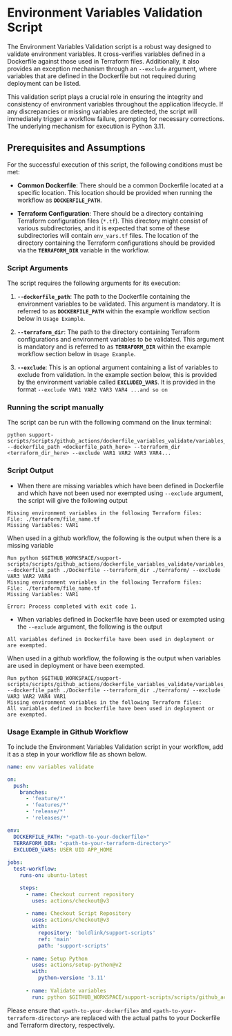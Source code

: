 # Environment Variables Validation Script
The Environment Variables Validation script is a robust way designed to validate environment variables. It cross-verifies variables defined in a Dockerfile against those used in Terraform files. Additionally, it also provides an exception mechanism through an `--exclude` argument, where variables that are defined in the Dockerfile but not required during deployment can be listed.

This validation script plays a crucial role in ensuring the integrity and consistency of environment variables throughout the application lifecycle. If any discrepancies or missing variables are detected, the script will immediately trigger a workflow failure, prompting for necessary corrections. The underlying mechanism for execution is Python 3.11.

## Prerequisites and Assumptions
For the successful execution of this script, the following conditions must be met:

- **Common Dockerfile**: There should be a common Dockerfile located at a specific location. This location should be provided when running the workflow as **`DOCKERFILE_PATH`**.

- **Terraform Configuration**: There should be a directory containing Terraform configuration files (`*.tf`). This directory might consist of various subdirectories, and it is expected that some of these subdirectories will contain `env_vars.tf` files. The location of the directory containing the Terraform configurations should be provided via the **`TERRAFORM_DIR`** variable in the workflow.

### Script Arguments
The script requires the following arguments for its execution:

1. **`--dockerfile_path`**: The path to the Dockerfile containing the environment variables to be validated. This argument is mandatory. It is referred to as **`DOCKERFILE_PATH`** within the example workflow section below in `Usage Example`.

2. **`--terraform_dir`**: The path to the directory containing Terraform configurations and environment variables to be validated. This argument is mandatory and is referred to as **`TERRAFORM_DIR`** within the example workflow section below in `Usage Example`.

3. **`--exclude`**: This is an optional argument containing a list of variables to exclude from validation. In the example section below, this is provided by the environment variable called  **`EXCLUDED_VARS`**. It is provided in the format `--exclude VAR1 VAR2 VAR3 VAR4 ...and so on`

### Running the script manually
The script can be run with the following command on the linux terminal:
```
python support-scripts/scripts/github_actions/dockerfile_variables_validate/variables_validate.py --dockerfile_path <dockerfile_path_here> --terraform_dir <terraform_dir_here> --exclude VAR1 VAR2 VAR3 VAR4...
```

### Script Output
- When there are missing variables which have been defined in Dockerfile and which have not been used nor exempted using `--exclude` argument, the script will give the following output
```
Missing environment variables in the following Terraform files:
File: ./terraform/file_name.tf
Missing Variables: VAR1

```

When used in a github workflow, the following is the output when there is a missing variable
```
Run python $GITHUB_WORKSPACE/support-scripts/scripts/github_actions/dockerfile_variables_validate/variables_validate.py --dockerfile_path ./Dockerfile --terraform_dir ./terraform/ --exclude VAR3 VAR2 VAR4
Missing environment variables in the following Terraform files:
File: ./terraform/file_name.tf
Missing Variables: VAR1

Error: Process completed with exit code 1.
```
- When variables defined in Dockerfile have been used or exempted using the `--exclude` argument, the following is the output
```
All variables defined in Dockerfile have been used in deployment or are exempted.
```

When used in a github workflow, the following is the output when variables are used in deployment or have been exempted.
```
Run python $GITHUB_WORKSPACE/support-scripts/scripts/github_actions/dockerfile_variables_validate/variables_validate.py --dockerfile_path ./Dockerfile --terraform_dir ./terraform/ --exclude VAR3 VAR2 VAR4 VAR1
Missing environment variables in the following Terraform files:
All variables defined in Dockerfile have been used in deployment or are exempted.

```

### Usage Example in Github Workflow
To include the Environment Variables Validation script in your workflow, add it as a step in your workflow file as shown below.
```yaml
name: env variables validate

on:
  push:
    branches:
      - 'feature/*'
      - 'features/*'
      - 'release/*'
      - 'releases/*'

env:
  DOCKERFILE_PATH: "<path-to-your-dockerfile>"
  TERRAFORM_DIR: "<path-to-your-terraform-directory>"
  EXCLUDED_VARS: USER UID APP_HOME
  
jobs:
  test-workflow:
    runs-on: ubuntu-latest

    steps:
      - name: Checkout current repository
        uses: actions/checkout@v3
      
      - name: Checkout Script Repository
        uses: actions/checkout@v3
        with:
          repository: 'boldlink/support-scripts'
          ref: 'main'
          path: 'support-scripts'
          
      - name: Setup Python
        uses: actions/setup-python@v2
        with:
          python-version: '3.11'
                    
      - name: Validate variables
        run: python $GITHUB_WORKSPACE/support-scripts/scripts/github_actions/dockerfile_variables_validate/variables_validate.py --dockerfile_path ${{ env.DOCKERFILE_PATH }} --terraform_dir ${{ env.TERRAFORM_DIR }} --exclude ${{ env.EXCLUDED_VARS }}
```

Please ensure that `<path-to-your-dockerfile>` and `<path-to-your-terraform-directory>` are replaced with the actual paths to your Dockerfile and Terraform directory, respectively.
